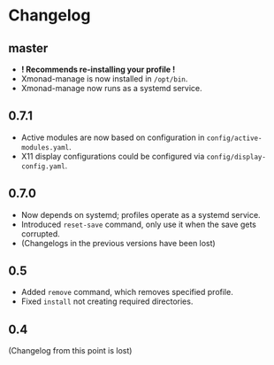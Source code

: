 # Changelog

## master
- **! Recommends re-installing your profile !**
- Xmonad-manage is now installed in `/opt/bin`.
- Xmonad-manage now runs as a systemd service.

## 0.7.1
- Active modules are now based on configuration in `config/active-modules.yaml`.
- X11 display configurations could be configured via `config/display-config.yaml`.

## 0.7.0
- Now depends on systemd; profiles operate as a systemd service.
- Introduced `reset-save` command, only use it when the save gets corrupted.
- (Changelogs in the previous versions have been lost)

## 0.5
- Added `remove` command, which removes specified profile.
- Fixed `install` not creating required directories.

## 0.4
(Changelog from this point is lost)
